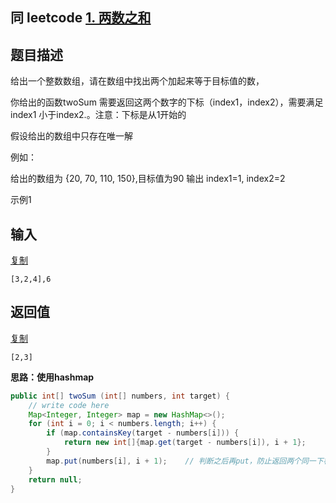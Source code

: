 ## 同 leetcode [1. 两数之和](https://leetcode-cn.com/problems/two-sum/)

## 题目描述

给出一个整数数组，请在数组中找出两个加起来等于目标值的数，

你给出的函数twoSum 需要返回这两个数字的下标（index1，index2），需要满足 index1 小于index2.。注意：下标是从1开始的

假设给出的数组中只存在唯一解

例如：

给出的数组为 {20, 70, 110, 150},目标值为90
输出 index1=1, index2=2

示例1

## 输入

[复制](javascript:void(0);)

```
[3,2,4],6
```

## 返回值

[复制](javascript:void(0);)

```
[2,3]
```

**思路：使用hashmap**

```java
public int[] twoSum (int[] numbers, int target) {
    // write code here
    Map<Integer, Integer> map = new HashMap<>();
    for (int i = 0; i < numbers.length; i++) {
        if (map.containsKey(target - numbers[i])) {
            return new int[]{map.get(target - numbers[i]), i + 1};
        }
        map.put(numbers[i], i + 1);    // 判断之后再put，防止返回两个同一下标
    }
    return null;
}
```